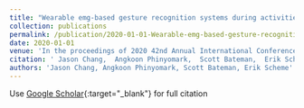```yaml
---
title: "Wearable emg-based gesture recognition systems during activities of daily living: An exploratory study"
collection: publications
permalink: /publication/2020-01-01-Wearable-emg-based-gesture-recognition-systems-during-activities-of-daily-living-An-exploratory-study
date: 2020-01-01
venue: 'In the proceedings of 2020 42nd Annual International Conference of the IEEE Engineering in Medicine &amp; Biology Society (EMBC)'
citation: ' Jason Chang,  Angkoon Phinyomark,  Scott Bateman,  Erik Scheme, &quot;Wearable emg-based gesture recognition systems during activities of daily living: An exploratory study.&quot; In the proceedings of 2020 42nd Annual International Conference of the IEEE Engineering in Medicine &amp;amp; Biology Society (EMBC), 2020.'
authors: 'Jason Chang, Angkoon Phinyomark, Scott Bateman, Erik Scheme'
---
```

Use [Google Scholar](https://scholar.google.com/scholar?q=Wearable+emg+based+gesture+recognition+systems+during+activities+of+daily+living:+An+exploratory+study){:target="_blank"} for full citation
